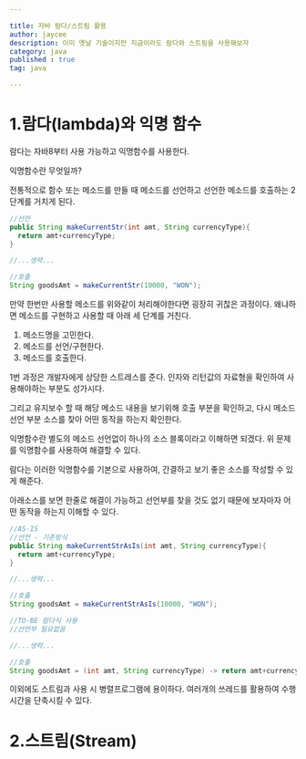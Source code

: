 ```yaml
---

title: 자바 람다/스트림 활용
author: jaycee
description: 이미 옛날 기술이지만 지금이라도 람다와 스트림을 사용해보자
category: java
published : true
tag: java

---
```


# 1.람다(lambda)와 익명 함수
람다는 자바8부터 사용 가능하고 익명함수를 사용한다.

익명함수란 무엇일까?

전통적으로 함수 또는 메소드를 만들 때 메소드를 선언하고 선언한 메소드를 호출하는 2단계를 거치게 된다.

```java 
//선언
public String makeCurrentStr(int amt, String currencyType){
  return amt+currencyType; 
}

//...생략...

//호출
String goodsAmt = makeCurrentStr(10000, "WON");
```

만약 한번만 사용할 메소드를 위와같이 처리해야한다면 굉장히 귀찮은 과정이다. 왜냐하면 메소드를 구현하고 사용할 때 아래 세 단계를 거친다.
1. 메소드명을 고민한다.
2. 메소드를 선언/구현한다.
3. 메소드를 호출한다.

1번 과정은 개발자에게 상당한 스트레스를 준다. 인자와 리턴값의 자료형을 확인하여 사용해야하는 부분도 성가시다.

그리고 유지보수 할 때 해당 메소드 내용을 보기위해 호출 부분을 확인하고, 다시 메소드 선언 부분 소스를 찾아 어떤 동작을 하는지 확인한다.

익명함수란 별도의 메소드 선언없이 하나의 소스 블록이라고 이해하면 되겠다. 위 문제를 익명함수를 사용하여 해결할 수 있다.

람다는 이러한 익명함수를 기본으로 사용하여, 간결하고 보기 좋은 소스를 작성할 수 있게 해준다.

아래소스를 보면 한줄로 해결이 가능하고 선언부를 찾을 것도 없기 때문에 보자마자 어떤 동작을 하는지 이해할 수 있다.

```java 
//AS-IS
//선언 - 기존방식
public String makeCurrentStrAsIs(int amt, String currencyType){
  return amt+currencyType; 
}

//...생략...

//호출
String goodsAmt = makeCurrentStrAsIs(10000, "WON");

//TO-BE 람다식 사용
//선언부 필요없음

//...생략...

//호출
String goodsAmt = (int amt, String currencyType) -> return amt+currencyType;
```

이외에도 스트림과 사용 시 병렬프로그램에 용이하다. 여러개의 쓰레드를 활용하여 수행시간을 단축시킬 수 있다.


# 2.스트림(Stream)
